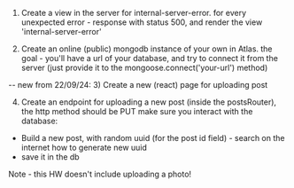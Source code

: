 1) Create a view in the server for internal-server-error.
for every unexpected error - response with status 500, and render the view 'internal-server-error'

2) Create an online (public) mongodb instance of your own in Atlas.
the goal - you'll have a url of your database, and try to connect it from the server (just provide it to the mongoose.connect('your-url') method)

-- new from 22/09/24:
3) Create a new (react) page for uploading post

4) Create an endpoint for uploading a new post (inside the postsRouter), the http method should be PUT
make sure you interact with the database:
  - Build a new post, with random uuid (for the post id field) - search on the internet how to generate new uuid
  - save it in the db

Note - this HW doesn't include uploading a photo!